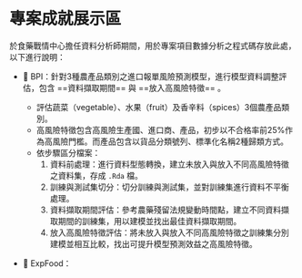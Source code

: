 # 專案成就展示區

於食藥戰情中心擔任資料分析師期間，用於專案項目數據分析之程式碼存放此處，以下進行說明：

- :file_folder: BPI：針對3種農產品類別之進口報單風險預測模型，進行模型資料調整評估，包含 ==資料擷取期間== 與 ==放入高風險特徵== 。
    - 評估蔬菜（vegetable）、水果（fruit）及香辛料（spices）3個農產品類別。
    - 高風險特徵包含高風險生產國、進口商、產品，初步以不合格率前25%作為高風險門檻。而產品包含以貨品分類號列、標準化名稱2種歸類方式。
    - 依步驟區分檔案：
        1. 資料前處理：進行資料型態轉換，建立未放入與放入不同高風險特徵之資料集，存成 `.Rda` 檔。
        2. 訓練與測試集切分：切分訓練與測試集，並對訓練集進行資料不平衡處理。
        3. 資料擷取期間評估：參考農藥殘留法規變動時間點，建立不同資料擷取期間的訓練集，用以建模並找出最佳資料擷取期間。
        4. 放入高風險特徵評估：將未放入與放入不同高風險特徵之訓練集分別建模並相互比較，找出可提升模型預測效益之高風險特徵。

- :file_folder: ExpFood：